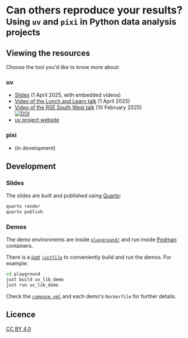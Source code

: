 # Can others reproduce your results?<br><small>Using `uv` and `pixi` in Python data analysis projects</small>

## Viewing the resources

Choose the tool you'd like to know more about:

### uv

- [Slides](https://jatonline.github.io/managing-dependencies-using-uv-and-pixi/) (<time datetime="2025-04-01">1 April 2025</time>, with embedded videos)
- [Video of the Lunch and Learn talk](https://youtu.be/OJ_-rkoeol8) (<time datetime="2025-04-01">1 April 2025</time>)
- [Video of the RSE South West talk](https://zenodo.org/records/14837979) (<time datetime="2025-02-10">10 February 2025</time>)<br>[![DOI](https://zenodo.org/badge/DOI/10.5281/zenodo.14837979.svg)](https://doi.org/10.5281/zenodo.14837979)
- [uv project website](https://docs.astral.sh/uv/)

### pixi

- (in development)

## Development

### Slides

The slides are built and published using [Quarto](https://quarto.org/):

```bash
quarto render
quarto publish
```

### Demos

The demo environments are inside [`playground/`](./playground/) and run inside [Podman](https://podman.io/) containers.

There is a [just](https://just.systems/) [`justfile`](./playground/justfile) to conveniently build and run the demos. For example:

```bash
cd playground
just build uv_lib_demo
just run uv_lib_demo
```

Check the [`compose.yml`](./playground/compose.yml) and each demo's `Dockerfile` for further details.

## Licence

[CC BY 4.0](https://creativecommons.org/licenses/by/4.0/deed.en)
